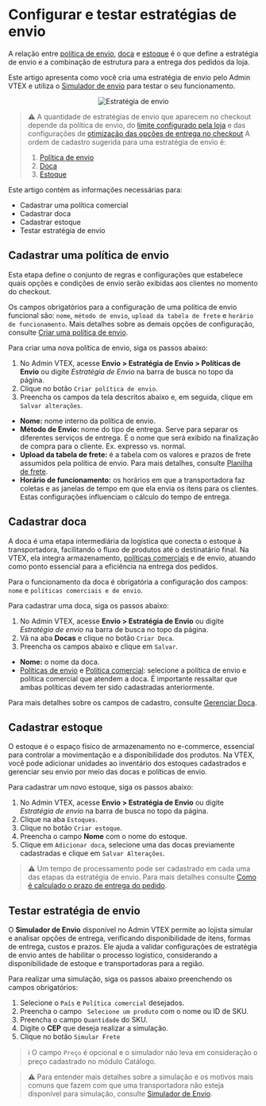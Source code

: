 # Configurar e testar estratégias de envio


A relação entre [política de envio](https://help.vtex.com/pt/tutorial/politica-de-envio--tutorials_140), [doca](https://help.vtex.com/pt/tutorial/doca--5DY8xHEjOLYDVL41Urd5qj) e [estoque](https://help.vtex.com/pt/tutorial/estoque--6oIxvsVDTtGpO7y6zwhGpb) é o que define a estratégia de envio e a combinação de estrutura para a entrega dos pedidos da loja. 

Este artigo apresenta como você cria uma estratégia de envio pelo Admin VTEX e utiliza o [Simulador de envio](https://help.vtex.com/pt/tutorial/simulador-de-envio--tutorials_144?utm_term=&utm_campaign=BRA_pmax_2023&utm_source=adwords&utm_medium=ppc&hsa_acc=9663921675&hsa_cam=20809358286&hsa_grp=&hsa_ad=&hsa_src=x&hsa_tgt=&hsa_kw=&hsa_mt=&hsa_net=adwords&hsa_ver=3&gad_source=1&gclid=Cj0KCQjwsJO4BhDoARIsADDv4vCbyHccKBf-W1vxG31B3hBXtNuyRC1WM80Op8k9fJ1zSAWcYaq520gaAvlTEALw_wcB) para testar o seu funcionamento. 

<p align="center">
  <img src="https://i.giphy.com/media/v1.Y2lkPTc5MGI3NjExcnptbGczMXY1NjNiNTg1aDB1MWdiYWttYXZwZjdpdnc3OWYxYWE5eCZlcD12MV9pbnRlcm5hbF9naWZfYnlfaWQmY3Q9Zw/LiO5VWDdLFa9l35Joy/giphy.gif" alt="Estratégia de envio" />
</p>

>⚠️ A quantidade de estratégias de envio que aparecem no checkout depende da política de envio, do [limite configurado pela loja](https://help.vtex.com/pt/tutorial/pontos-de-retirada--2fljn6wLjn8M4lJHA6HP3R#como-funcionam-pontos-de-retirada:~:text=Como%20funcionam%20pontos%20de%20retirada) e das configurações de [otimização das opções de entrega no checkout](https://help.vtex.com/pt/tutorial/otimizacao-das-opcoes-de-entrega-no-checkout--6DeGO9eBSFWe4XkoS0SxAB) A ordem de cadastro sugerida para uma estratégia de envio é:
> 1. [Política de envio](https://help.vtex.com/pt/tutorial/politica-de-envio--tutorials_140)
> 2. [Doca](https://help.vtex.com/pt/tutorial/doca--5DY8xHEjOLYDVL41Urd5qj)
> 3. [Estoque](https://help.vtex.com/pt/tutorial/estoque--6oIxvsVDTtGpO7y6zwhGpb)

Este artigo contém as informações necessárias para:
* Cadastrar uma política comercial
* Cadastrar doca
* Cadastrar estoque
* Testar estratégia de envio

## Cadastrar uma política de envio

Esta etapa define o conjunto de regras e configurações que estabelece quais opções e condições de envio serão exibidas aos clientes no momento do checkout.

Os campos obrigatórios para a configuração de uma política de envio funcional são: `nome`, `método de envio`, `upload da tabela de frete` e `horário de funcionamento`. Mais detalhes sobre as demais opções de configuração, consulte [Criar uma política de envio](https://help.vtex.com/pt/tutorial/criar-uma-politica-de-envio--66rJO4LKBdyMJOH6Z3dsaT).

Para criar uma nova política de envio, siga os passos abaixo:
1. No Admin VTEX, acesse **Envio > Estratégia de Envio > Políticas de Envio** ou digite *Estratégia de Envio* na barra de busca no topo da página.
2. Clique no botão `Criar política de envio`.
3. Preencha os campos da tela descritos abaixo e, em seguida, clique em `Salvar alterações`.
* **Nome:** nome interno da política de envio.
* **Método de Envio:** nome do tipo de entrega. Serve para separar os diferentes serviços de entrega. É o nome que será exibido na finalização de compra para o cliente. Ex. expresso vs. normal.
* **Upload da tabela de frete:** é a tabela com os valores e prazos de frete assumidos pela política de envio. Para mais detalhes, consulte [Planilha de frete](https://help.vtex.com/pt/tutorial/planilha-de-frete--tutorials_127).
* **Horário de funcionamento:** os horários em que a transportadora faz coletas e as janelas de tempo em que ela envia os itens para os clientes. Estas configurações influenciam o cálculo do tempo de entrega.

## Cadastrar doca

A doca é uma etapa intermediária da logística que conecta o estoque à transportadora, facilitando o fluxo de produtos até o destinatário final. Na VTEX, ela integra armazenamento, [políticas comerciais](https://help.vtex.com/pt/tutorial/como-funciona-uma-politica-comercial--6Xef8PZiFm40kg2STrMkMV) e de envio, atuando como ponto essencial para a eficiência na entrega dos pedidos.

Para o funcionamento da doca é obrigatória a configuração dos campos: `nome` e `políticas comerciais e de envio`. 

Para cadastrar uma doca, siga os passos abaixo: 
1. No Admin VTEX, acesse **Envio > Estratégia de Envio** ou digite *Estratégia de envio* na barra de busca no topo da página.
2. Vá na aba **Docas** e clique no botão `Criar Doca`.
3. Preencha os campos abaixo e clique em `Salvar`.
* **Nome:** o nome da doca.
* [Políticas de envio](https://help.vtex.com/pt/tutorial/politica-de-envio--tutorials_140) e [Política comercial](https://help.vtex.com/pt/tutorial/como-funciona-uma-politica-comercial--6Xef8PZiFm40kg2STrMkMV): selecione a política de envio e política comercial que atendem a doca. É importante ressaltar que ambas políticas devem ter sido cadastradas anteriormente.

Para mais detalhes sobre os campos de cadastro, consulte [Gerenciar Doca](https://help.vtex.com/pt/tutorial/gerenciar-doca--7K3FultD8I2cuuA6iyGEiW).

## Cadastrar estoque

O estoque é o espaço físico de armazenamento no e-commerce, essencial para controlar a movimentação e a disponibilidade dos produtos. Na VTEX, você pode adicionar unidades ao inventário dos estoques cadastrados e gerenciar seu envio por meio das docas e políticas de envio. 

Para cadastrar um novo estoque, siga os passos abaixo:
1. No Admin VTEX, acesse **Envio > Estratégia de Envio** ou digite *Estratégia de envio* na barra de busca no topo da página.
2. Clique na aba `Estoques`.
3. Clique no botão `Criar estoque`.
4. Preencha o campo **Nome** com o nome do estoque.
5. Clique em `Adicionar doca`, selecione uma das docas previamente cadastradas e clique em `Salvar Alterações`.

>⚠️ Um tempo de processamento pode ser cadastrado em cada uma das etapas da estratégia de envio. Para mais detalhes consulte [Como é calculado o prazo de entrega do pedido](https://help.vtex.com/pt/tutorial/como-e-calculado-o-prazo-de-entrega-do-pedido--1TOuKCIjGQmqOqQkEqCg82).

## Testar estratégia de envio

O **Simulador de Envio** disponível no Admin VTEX permite ao lojista simular e analisar opções de entrega, verificando disponibilidade de itens, formas de entrega, custos e prazos. Ele ajuda a validar configurações de estratégia de envio antes de habilitar o processo logístico, considerando a disponibilidade de estoque e transportadoras para a região.

Para realizar uma simulação, siga os passos abaixo preenchendo os campos obrigatórios: 
1. Selecione o `País` e `Política comercial` desejados.
2. Preencha o campo ` Selecione um produto` com o nome ou ID de SKU.
3. Preencha o campo `Quantidade` do SKU.
4. Digite o **CEP** que deseja realizar a simulação.
5. Clique no botão `Simular Frete`

> ℹ️ O campo `Preço` é opcional e o simulador não leva em consideração o preço cadastrado no módulo Catálogo.

>⚠️ Para entender mais detalhes sobre a simulação e os motivos mais comuns que fazem com que uma transportadora não esteja disponível para simulação, consulte [Simulador de Envio](https://help.vtex.com/pt/tutorial/simulador-de-envio--tutorials_144?utm_term=&utm_campaign=BRA_pmax_2023&utm_source=adwords&utm_medium=ppc&hsa_acc=9663921675&hsa_cam=20809358286&hsa_grp=&hsa_ad=&hsa_src=x&hsa_tgt=&hsa_kw=&hsa_mt=&hsa_net=adwords&hsa_ver=3&gad_source=1&gclid=Cj0KCQjwsJO4BhDoARIsADDv4vCbyHccKBf-W1vxG31B3hBXtNuyRC1WM80Op8k9fJ1zSAWcYaq520gaAvlTEALw_wcB).
